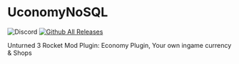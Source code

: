 # UconomyNoSQL
![Discord](https://img.shields.io/discord/742861338233274418?label=Discord&logo=Discord) [![Github All Releases](https://img.shields.io/github/downloads/F-Plugins/UconomyNoSQL/total?label=Github%20Downloads)]()

Unturned 3 Rocket Mod Plugin:  Economy Plugin, Your own ingame currency &amp; Shops
